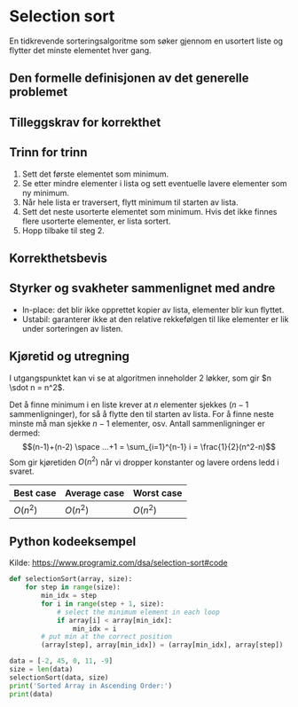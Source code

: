 # Selection sort

<!-- 
1. Kjenne den formelle definisjonen av det generelle problemet den løser
2. Kjenne til eventuelle tilleggskrav den stiller for å være korrekt
3. Vite hvordan den oppfører seg; kunne utføre algoritmen, trinn for trinn!
4. Forstå korrekthetsbeviset; hvordan og hvorfor virker algoritmen egentlig?
5. Kjenne til eventuelle styrker eller svakheter, sammenlignet med andre
6. Kjenne kjøretidene under ulike omstendigheter, og forstå utregningen
-->

En tidkrevende sorteringsalgoritme som søker gjennom en usortert liste og flytter det minste elementet hver gang.

## Den formelle definisjonen av det generelle problemet
<!-- Et problem er relasjonen mellom input og output -->

## Tilleggskrav for korrekthet
<!-- Korrekhet: algoritmer virker, gir det svaret den skal -->
<!-- Eks: Binary search må ha en sortert liste -->

## Trinn for trinn
<!-- Pseudokode med forklaring -->
1. Sett det første elementet som minimum.
2. Se etter mindre elementer i lista og sett eventuelle lavere elementer som ny minimum.
3. Når hele lista er traversert, flytt minimum til starten av lista.
4. Sett det neste usorterte elementet som minimum. Hvis det ikke finnes flere usorterte elementer, er lista sortert.
5. Hopp tilbake til steg 2.

## Korrekthetsbevis
<!-- TBA -->

## Styrker og svakheter sammenlignet med andre

- In-place: det blir ikke opprettet kopier av lista, elementer blir kun flyttet.
- Ustabil: garanterer ikke at den relative rekkefølgen til like elementer er lik under sorteringen av listen.

## Kjøretid og utregning
<!-- Under ulike omstendigheter -->

I utgangspunktet kan vi se at algoritmen inneholder 2 løkker, som gir $n \sdot n = n^2$.

Det å finne minimum i en liste krever at $n$ elementer sjekkes ($n-1$ sammenligninger), for så å flytte den til starten av lista. For å finne neste minste må man sjekke $n-1$ elementer, osv. Antall sammenligninger er dermed:
$$(n-1)+(n-2) \space ...+1 = \sum_{i=1}^{n-1} i = \frac{1}{2}(n^2-n)$$
Som gir kjøretiden $O(n^2)$ når vi dropper konstanter og lavere ordens ledd i svaret.

Best case | Average case | Worst case
---------|----------|---------
 $O(n^2)$ | $O(n^2)$ | $O(n^2)$

 <!--
 Best case | Average case | Worst case
---------|----------|---------
 $\Omega(n^2)$ | $\Theta(n^2)$ | $O(n^2)$
 -->

## Python kodeeksempel

Kilde: <https://www.programiz.com/dsa/selection-sort#code>

```python
def selectionSort(array, size):
    for step in range(size):
        min_idx = step
        for i in range(step + 1, size):
            # select the minimum element in each loop
            if array[i] < array[min_idx]:
                min_idx = i
        # put min at the correct position
        (array[step], array[min_idx]) = (array[min_idx], array[step])

data = [-2, 45, 0, 11, -9]
size = len(data)
selectionSort(data, size)
print('Sorted Array in Ascending Order:')
print(data)
```
